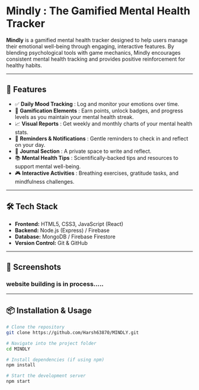 # Mindly : The Gamified Mental Health Tracker

**Mindly** is a gamified mental health tracker designed to help users manage their emotional well-being through engaging, interactive features. By blending psychological tools with game mechanics, Mindly encourages consistent mental health tracking and provides positive reinforcement for healthy habits.

---

## 🧠 Features

- ✅ **Daily Mood Tracking** : Log and monitor your emotions over time.
- 🎯 **Gamification Elements** : Earn points, unlock badges, and progress levels as you maintain your mental health streak.
- 📈 **Visual Reports** : Get weekly and monthly charts of your mental health stats.
- 🔔 **Reminders & Notifications** : Gentle reminders to check in and reflect on your day.
- 📝 **Journal Section** : A private space to write and reflect.
- 📚 **Mental Health Tips** : Scientifically-backed tips and resources to support mental well-being.
- 🎮 **Interactive Activities** : Breathing exercises, gratitude tasks, and mindfulness challenges.

---

## 🛠️ Tech Stack

- **Frontend:** HTML5, CSS3, JavaScript (React)
- **Backend:** Node.js (Express) / Firebase
- **Database:** MongoDB / Firebase Firestore
- **Version Control:** Git & GitHub

---

## 📸 Screenshots

### website building is in process.....
---

## 📦 Installation & Usage

```bash
# Clone the repository
git clone https://github.com/Harsh63870/MINDLY.git

# Navigate into the project folder
cd MINDLY

# Install dependencies (if using npm)
npm install

# Start the development server
npm start
